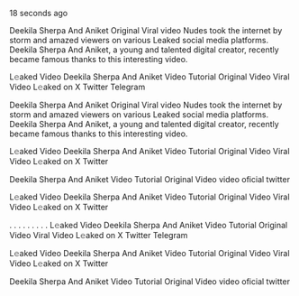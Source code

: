 18 seconds ago

Deekila Sherpa And Aniket Original Viral video Nudes took the internet by storm and amazed viewers on various Leaked social media platforms. Deekila Sherpa And Aniket, a young and talented digital creator, recently became famous thanks to this interesting video.

L𝚎aked Video Deekila Sherpa And Aniket Video Tutorial Original Video Viral Video L𝚎aked on X Twitter Telegram

Deekila Sherpa And Aniket Original Viral video Nudes took the internet by storm and amazed viewers on various Leaked social media platforms. Deekila Sherpa And Aniket, a young and talented digital creator, recently became famous thanks to this interesting video.

L𝚎aked Video Deekila Sherpa And Aniket Video Tutorial Original Video Viral Video L𝚎aked on X Twitter

Deekila Sherpa And Aniket Video Tutorial Original Video video oficial twitter

L𝚎aked Video Deekila Sherpa And Aniket Video Tutorial Original Video Viral Video L𝚎aked on X Twitter

. . . . . . . . . L𝚎aked Video Deekila Sherpa And Aniket Video Tutorial Original Video Viral Video L𝚎aked on X Twitter Telegram

L𝚎aked Video Deekila Sherpa And Aniket Video Tutorial Original Video Viral Video L𝚎aked on X Twitter

Deekila Sherpa And Aniket Video Tutorial Original Video video oficial twitter

